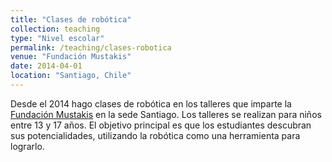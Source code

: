 ```yaml
---
title: "Clases de robótica"
collection: teaching
type: "Nivel escolar"
permalink: /teaching/clases-robotica
venue: "Fundación Mustakis"
date: 2014-04-01
location: "Santiago, Chile"
---
```


Desde el 2014 hago clases de robótica en los talleres que imparte la [Fundación Mustakis](http://robotica.fundacionmustakis.com/) en la sede Santiago. Los talleres se realizan para niños entre 13 y 17 años. El objetivo principal es que los estudiantes descubran sus potencialidades, utilizando la robótica como una herramienta para lograrlo.
